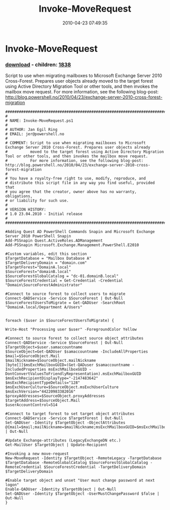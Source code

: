 ﻿---
pid:            1803
poster:         Jan Egil Ring
title:          Invoke-MoveRequest
date:           2010-04-23 07:49:35
format:         posh
parent:         0
parent:         0
children:       1838
---

# Invoke-MoveRequest

### [download](1803.ps1) - children: [1838](1838.md)

Script to use when migrating mailboxes to Microsoft Exchange Server 2010 Cross-Forest. Prepares user objects already moved to the target forest using Active Directory Migration Tool or other tools, and then invokes the mailbox move request.
For more information, see the following blog-post: http://blog.powershell.no/2010/04/23/exchange-server-2010-cross-forest-migration

```posh
###########################################################################
#
# NAME: Invoke-MoveRequest.ps1
#
# AUTHOR: Jan Egil Ring
# EMAIL: jer@powershell.no
#
# COMMENT: Script to use when migrating mailboxes to Microsoft Exchange Server 2010 Cross-Forest. Prepares user objects already 
#          moved to the target forest using Active Directory Migration Tool or other tools, and then invokes the mailbox move request.
#          For more information, see the following blog-post: http://blog.powershell.no/2010/04/23/exchange-server-2010-cross-forest-migration
#
# You have a royalty-free right to use, modify, reproduce, and
# distribute this script file in any way you find useful, provided that
# you agree that the creator, owner above has no warranty, obligations,
# or liability for such use.
#
# VERSION HISTORY:
# 1.0 23.04.2010 - Initial release
#
###########################################################################

#Adding Quest AD PowerShell Commands Snapin and Microsoft Exchange Server 2010 PowerShell Snapin
Add-PSSnapin Quest.ActiveRoles.ADManagement
Add-PSSnapin Microsoft.Exchange.Management.PowerShell.E2010

#Custom variables, edit this section
$TargetDatabase = "Mailbox Database A"
$TargetDeliveryDomain = "domain.com"
$TargetForest="DomainA.local"
$SourceForest="domainB.local"
$SourceForestGlobalCatalog = "dc-01.domainB.local"
$SourceForestCredential = Get-Credential -Credential "Domain\SourceForestAdministrator"

#Connect to source forest to collect users to migrate
Connect-QADService -Service $SourceForest | Out-Null
$SourceForestUsersToMigrate = Get-QADUser -SearchRoot "DomainA.local/Department A/Users"


foreach ($user in $SourceForestUsersToMigrate) {

Write-Host "Processing user $user" -ForegroundColor Yellow

#Connect to source forest to collect source object attributes
Connect-QADService -Service $SourceForest | Out-Null
$TargetObject=$user.samaccountname
$SourceObject=Get-QADUser $samaccountname -IncludeAllProperties
$mail=$SourceObject.Mail
$mailNickname=$SourceObject.mailNickname
[byte[]]$msExchMailboxGUID=(Get-QADuser $samaccountname -IncludedProperties msExchMailboxGUID -DontConvertValuesToFriendlyRepresentation).msExchMailboxGUID
$msExchRecipientDisplayType="-2147483642"
$msExchRecipientTypeDetails="128"
$msExchUserCulture=$SourceObject.msExchUserCulture
$msExchVersion="44220983382016"
$proxyAddresses=$SourceObject.proxyAddresses
$targetAddress=$SourceObject.Mail
$userAccountControl=514

#Connect to target forest to set target object attributes
Connect-QADService -Service $TargetForest | Out-Null
Set-QADUser -Identity $TargetObject -ObjectAttributes @{mail=$mail;mailNickname=$mailNickname;msExchMailboxGUID=$msExchMailboxGUID;msExchRecipientDisplayType=$msExchRecipientDisplayType;msExchRecipientTypeDetails=$msExchRecipientTypeDetails;msExchUserCulture=$msExchUserCulture;msExchVersion=$msExchVersion;proxyAddresses=$proxyAddresses;targetAddress=$targetAddress;userAccountControl=$userAccountControl;msExchUserCulture=$msExchUserCulture} | Out-Null

#Update Exchange-attributes (LegacyExchangeDN etc.)
Get-MailUser $TargetObject | Update-Recipient

#Invoking a new move-request
New-MoveRequest -Identity $TargetObject -RemoteLegacy -TargetDatabase $TargetDatabase -RemoteGlobalCatalog $SourceForestGlobalCatalog -RemoteCredential $SourceForestCredential -TargetDeliveryDomain $TargetDeliveryDomain

#Enable target object and unset "User must change password at next logon"
Enable-QADUser -Identity $TargetObject | Out-Null
Set-QADUser -Identity $TargetObject -UserMustChangePassword $false | Out-Null
}
```
